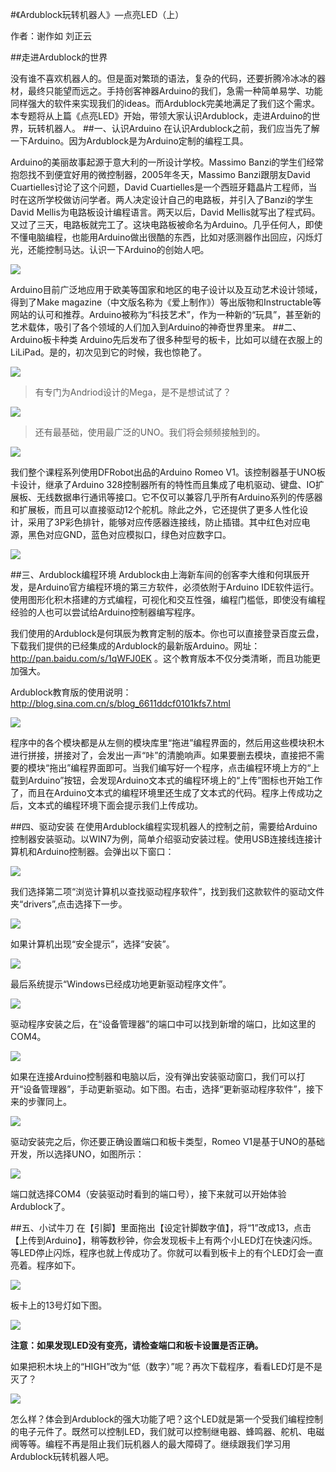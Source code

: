 #《Ardublock玩转机器人》—点亮LED（上）

作者：谢作如 刘正云

##走进Ardublock的世界

没有谁不喜欢机器人的。但是面对繁琐的语法，复杂的代码，还要折腾冷冰冰的器材，最终只能望而远之。手持创客神器Arduino的我们，急需一种简单易学、功能同样强大的软件来实现我们的ideas。而Ardublock完美地满足了我们这个需求。本专题将从上篇《点亮LED》开始，带领大家认识Ardublock，走进Arduino的世界，玩转机器人。
##一、认识Arduino
在认识Ardublock之前，我们应当先了解一下Arduino。因为Ardublock是为Arduino定制的编程工具。

Arduino的美丽故事起源于意大利的一所设计学校。Massimo Banzi的学生们经常抱怨找不到便宜好用的微控制器，2005年冬天，Massimo Banzi跟朋友David Cuartielles讨论了这个问题，David Cuartielles是一个西班牙籍晶片工程师，当时在这所学校做访问学者。两人决定设计自己的电路板，并引入了Banzi的学生David Mellis为电路板设计编程语言。两天以后，David Mellis就写出了程式码。又过了三天，电路板就完工了。这块电路板被命名为Arduino。几乎任何人，即使不懂电脑编程，也能用Arduino做出很酷的东西，比如对感测器作出回应，闪烁灯光，还能控制马达。认识一下Arduino的创始人吧。

![](http://doask.qiniudn.com/openbook9-arduinoblockone11.PNG)

Arduino目前广泛地应用于欧美等国家和地区的电子设计以及互动艺术设计领域，得到了Make magazine（中文版名称为《爱上制作》）等出版物和Instructable等网站的认可和推荐。Arduino被称为“科技艺术”，作为一种新的“玩具”，甚至新的艺术载体，吸引了各个领域的人们加入到Arduino的神奇世界里来。
##二、Arduino板卡种类
Arduino先后发布了很多种型号的板卡，比如可以缝在衣服上的LiLiPad。是的，初次见到它的时候，我也惊艳了。

![](http://doask.qiniudn.com/openbook9-arduinoblockone12.png)

>有专门为Andriod设计的Mega，是不是想试试了？

![](http://doask.qiniudn.com/openbook9-arduinoblockone13.PNG)

>还有最基础，使用最广泛的UNO。我们将会频频接触到的。

![](http://doask.qiniudn.com/openbook9-arduinoblockone14.PNG)

我们整个课程系列使用DFRobot出品的Arduino Romeo V1。该控制器基于UNO板卡设计，继承了Arduino 328控制器所有的特性而且集成了电机驱动、键盘、IO扩展板、无线数据串行通讯等接口。它不仅可以兼容几乎所有Arduino系列的传感器和扩展板，而且可以直接驱动12个舵机。除此之外，它还提供了更多人性化设计，采用了3P彩色排针，能够对应传感器连接线，防止插错。其中红色对应电源，黑色对应GND，蓝色对应模拟口，绿色对应数字口。

![](http://doask.qiniudn.com/openbook9-arduinoblockone15.png)

##三、Ardublock编程环境
Ardublock由上海新车间的创客李大维和何琪辰开发，是Arduino官方编程环境的第三方软件，必须依附于Arduino IDE软件运行。使用图形化积木搭建的方式编程，可视化和交互性强，编程门槛低，即使没有编程经验的人也可以尝试给Arduino控制器编写程序。

我们使用的Ardublock是何琪辰为教育定制的版本。你也可以直接登录百度云盘，下载我们提供的已经集成的Ardublock的最新版Arduino。网址：http://pan.baidu.com/s/1qWFJ0EK 。这个教育版本不仅分类清晰，而且功能更加强大。

Ardublock教育版的使用说明：http://blog.sina.com.cn/s/blog_6611ddcf0101kfs7.html

![](http://doask.qiniudn.com/openbook9-arduinoblockone16.png)

程序中的各个模块都是从左侧的模块库里“拖进”编程界面的，然后用这些模块积木进行拼接，拼接对了，会发出一声“咔”的清脆响声。如果要删去模块，直接把不需要的模块“拖出”编程界面即可。当我们编写好一个程序，点击编程环境上方的“上载到Arduino”按钮，会发现Arduino文本式的编程环境上的“上传”图标也开始工作了，而且在Arduino文本式的编程环境里还生成了文本式的代码。程序上传成功之后，文本式的编程环境下面会提示我们上传成功。

##四、驱动安装
在使用Ardublock编程实现机器人的控制之前，需要给Arduino控制器安装驱动。以WIN7为例，简单介绍驱动安装过程。使用USB连接线连接计算机和Arduino控制器。会弹出以下窗口：

![](http://doask.qiniudn.com/openbook9-arduinoblockone17.png)

我们选择第二项“浏览计算机以查找驱动程序软件”，找到我们这款软件的驱动文件夹“drivers”,点击选择下一步。

![](http://doask.qiniudn.com/openbook9-arduinoblockone18.png)

如果计算机出现“安全提示”，选择“安装”。

![](http://doask.qiniudn.com/openbook9-arduinoblockone19.png)

最后系统提示“Windows已经成功地更新驱动程序文件”。

![](http://doask.qiniudn.com/openbook9-arduinoblockone110.png)

驱动程序安装之后，在“设备管理器”的端口中可以找到新增的端口，比如这里的COM4。

![](http://doask.qiniudn.com/openbook9-arduinoblockone111.png)

如果在连接Arduino控制器和电脑以后，没有弹出安装驱动窗口，我们可以打开“设备管理器”，手动更新驱动。如下图。右击，选择“更新驱动程序软件”，接下来的步骤同上。

![](http://doask.qiniudn.com/openbook9-arduinoblockone112.png)


驱动安装完之后，你还要正确设置端口和板卡类型，Romeo V1是基于UNO的基础开发，所以选择UNO，如图所示：

![](http://doask.qiniudn.com/openbook9-arduinoblockone113.png)

端口就选择COM4（安装驱动时看到的端口号），接下来就可以开始体验Ardublock了。

##五、小试牛刀
在【引脚】里面拖出【设定针脚数字值】，将“1”改成13，点击【上传到Arduino】，稍等数秒钟，你会发现板卡上有两个小LED灯在快速闪烁。等LED停止闪烁，程序也就上传成功了。你就可以看到板卡上的有个LED灯会一直亮着。程序如下。

![](http://doask.qiniudn.com/openbook9-arduinoblockone114.png)

板卡上的13号灯如下图。

![](http://doask.qiniudn.com/openbook9-arduinoblockone115.png)

**注意：如果发现LED没有变亮，请检查端口和板卡设置是否正确。**

如果把积木块上的“HIGH”改为“低（数字）”呢？再次下载程序，看看LED灯是不是灭了？

![](http://doask.qiniudn.com/openbook9-arduinoblockone116.png)

怎么样？体会到Ardublock的强大功能了吧？这个LED就是第一个受我们编程控制的电子元件了。既然可以控制LED，我们就可以控制继电器、蜂鸣器、舵机、电磁阀等等。编程不再是阻止我们玩机器人的最大障碍了。继续跟我们学习用Ardublock玩转机器人吧。
